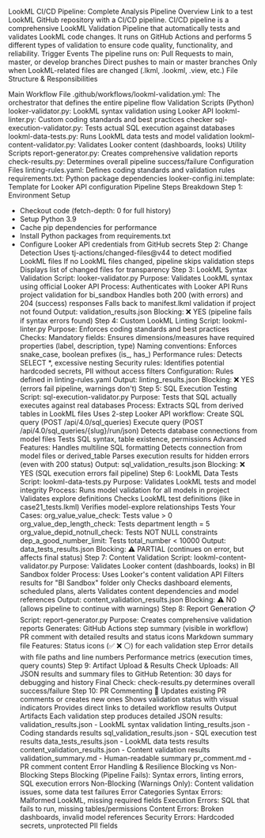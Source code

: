 LookML CI/CD Pipeline: Complete Analysis
Pipeline Overview
Link to a test LookML GitHub repository with a CI/CD pipeline.
CI/CD pipeline is a comprehensive LookML Validation Pipeline that automatically tests and validates LookML code changes. It runs on GitHub Actions and performs 5 different types of validation to ensure code quality, functionality, and reliability.
Trigger Events
The pipeline runs on:
Pull Requests to main, master, or develop branches
Direct pushes to main or master branches
Only when LookML-related files are changed (.lkml, .lookml, .view, etc.)
File Structure & Responsibilities

Main Workflow File
.github/workflows/lookml-validation.yml: The orchestrator that defines the entire pipeline flow
Validation Scripts (Python)
looker-validator.py: LookML syntax validation using Looker API
lookml-linter.py: Custom coding standards and best practices checker
sql-execution-validator.py: Tests actual SQL execution against databases
lookml-data-tests.py: Runs LookML data tests and model validation
lookml-content-validator.py: Validates Looker content (dashboards, looks)
Utility Scripts
report-generator.py: Creates comprehensive validation reports
check-results.py: Determines overall pipeline success/failure
Configuration Files
linting-rules.yaml: Defines coding standards and validation rules
requirements.txt: Python package dependencies
looker-config.ini.template: Template for Looker API configuration
Pipeline Steps Breakdown
Step 1: Environment Setup
- Checkout code (fetch-depth: 0 for full history)
- Setup Python 3.9
- Cache pip dependencies for performance
- Install Python packages from requirements.txt
- Configure Looker API credentials from GitHub secrets
Step 2: Change Detection
Uses tj-actions/changed-files@v44 to detect modified LookML files
If no LookML files changed, pipeline skips validation steps
Displays list of changed files for transparency
Step 3: LookML Syntax Validation
Script: looker-validator.py
Purpose: Validates LookML syntax using official Looker API
Process:
Authenticates with Looker API
Runs project validation for bi_sandbox
Handles both 200 (with errors) and 204 (success) responses
Falls back to manifest.lkml validation if project not found
Output: validation_results.json
Blocking: ❌ YES (pipeline fails if syntax errors found)
Step 4: Custom LookML Linting
Script: lookml-linter.py
Purpose: Enforces coding standards and best practices
Checks:
Mandatory fields: Ensures dimensions/measures have required properties (label, description, type)
Naming conventions: Enforces snake_case, boolean prefixes (is_, has_)
Performance rules: Detects SELECT *, excessive nesting
Security rules: Identifies potential hardcoded secrets, PII without access filters
Configuration: Rules defined in linting-rules.yaml
Output: linting_results.json
Blocking: ❌ YES (errors fail pipeline, warnings don't)
Step 5: SQL Execution Testing
Script: sql-execution-validator.py
Purpose: Tests that SQL actually executes against real databases
Process:
Extracts SQL from derived tables in LookML files
Uses 2-step Looker API workflow:
Create SQL query (POST /api/4.0/sql_queries)
Execute query (POST /api/4.0/sql_queries/{slug}/run/json)
Detects database connections from model files
Tests SQL syntax, table existence, permissions
Advanced Features:
Handles multiline SQL formatting
Detects connection from model files or derived_table
Parses execution results for hidden errors (even with 200 status)
Output: sql_validation_results.json
Blocking: ❌ YES (SQL execution errors fail pipeline)
Step 6: LookML Data Tests
Script: lookml-data-tests.py
Purpose: Validates LookML tests and model integrity
Process:
Runs model validation for all models in project
Validates explore definitions
Checks LookML test definitions (like in case21_tests.lkml)
Verifies model-explore relationships
Tests Your Cases:
org_value_value_check: Tests value > 0
org_value_dep_length_check: Tests department length = 5
org_value_depid_notnull_check: Tests NOT NULL constraints
dep_a_good_number_limit: Tests total_number < 10000
Output: data_tests_results.json
Blocking: ⚠️ PARTIAL (continues on error, but affects final status)
Step 7: Content Validation
Script: lookml-content-validator.py
Purpose: Validates Looker content (dashboards, looks) in BI Sandbox folder
Process:
Uses Looker's content validation API
Filters results for "BI Sandbox" folder only
Checks dashboard elements, scheduled plans, alerts
Validates content dependencies and model references
Output: content_validation_results.json
Blocking: ⚠️ NO (allows pipeline to continue with warnings)
Step 8: Report Generation 📋
Script: report-generator.py
Purpose: Creates comprehensive validation reports
Generates:
GitHub Actions step summary (visible in workflow)
PR comment with detailed results and status icons
Markdown summary file
Features:
Status icons (✅ ❌ ⚪) for each validation step
Error details with file paths and line numbers
Performance metrics (execution times, query counts)
Step 9: Artifact Upload & Results Check
Uploads: All JSON results and summary files to GitHub
Retention: 30 days for debugging and history
Final Check: check-results.py determines overall success/failure
Step 10: PR Commenting 💬
Updates existing PR comments or creates new ones
Shows validation status with visual indicators
Provides direct links to detailed workflow results
Output Artifacts
Each validation step produces detailed JSON results:
validation_results.json - LookML syntax validation
linting_results.json - Coding standards results
sql_validation_results.json - SQL execution test results
data_tests_results.json - LookML data tests results
content_validation_results.json - Content validation results
validation_summary.md - Human-readable summary
pr_comment.md - PR comment content
Error Handling & Resilience
Blocking vs Non-Blocking Steps
Blocking (Pipeline Fails): Syntax errors, linting errors, SQL execution errors
Non-Blocking (Warnings Only): Content validation issues, some data test failures
Error Categories
Syntax Errors: Malformed LookML, missing required fields
Execution Errors: SQL that fails to run, missing tables/permissions
Content Errors: Broken dashboards, invalid model references
Security Errors: Hardcoded secrets, unprotected PII fields
